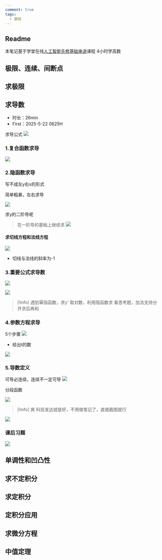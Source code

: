 ```yaml
---
comment: true
tags:
  - 基础
---
```




## Readme
本笔记基于学堂在线[人工智能先修基础串讲](https://www.xuetangx.com/learn/XT08092021063/XT0809202106/12057235/video/20127663)课程
4小时学高数


## 极限、连续、间断点

## 求极限


## 求导数
* 时长：26min
* First：2025-5-22 0625H

求导公式
![](assets/Pasted%20image%2020250521203228.png)

### 1.复合函数求导



![](assets/Pasted%20image%2020250521204723.png)

### 2.隐函数求导

写不成左y右x的形式

简单粗暴，左右求导


![](assets/Pasted%20image%2020250521205436.png)

求y的二阶导呢
> 在一阶导的基础上继续求
![](assets/Pasted%20image%2020250521205515.png)


#### 求切线方程和法线方程
![](assets/Pasted%20image%2020250521205736.png)

* 切线与法线的斜率为-1

### 3.重要公式求导数

![](assets/Pasted%20image%2020250522060545.png)

![](assets/Pasted%20image%2020250522061020.png)



> [!info] 遇到幂指函数，求y'
> 取对数，利用隐函数求
> 看思考题，加法支持分开求后再和


### 4.参数方程求导

5个步骤
![](assets/Pasted%20image%2020250522061508.png)

* 给出t的数

![](assets/Pasted%20image%2020250522061600.png)

### 5.导数定义

可导必连续，连续不一定可导
![](assets/Pasted%20image%2020250522061824.png)

分段函数

![](assets/Pasted%20image%2020250522062059.png)

> [!info] 爽
> 科技发达就是好，不用做笔记了，直接截图就行
>


![](assets/Pasted%20image%2020250522062512.png)


### 课后习题
![](assets/Pasted%20image%2020250522062538.png)









## 单调性和凹凸性

## 求不定积分

## 求定积分

## 定积分应用


## 求微分方程

## 中值定理


